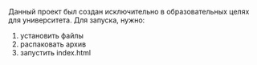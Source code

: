 Данный проект был создан исключительно в образовательных целях для университета.
Для запуска, нужно:
1) установить файлы
2) распаковать архив
3) запустить index.html

